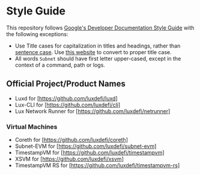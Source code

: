 # Style Guide

This repository follows
[Google's Developer Documentation Style Guide](https://developers.google.com/style)
with the following exceptions:

- Use Title cases for capitalization in titles and headings, rather than
  [sentence case](https://developers.google.com/style/capitalization#capitalization-in-titles-and-headings).
  Use [this website](https://titlecase.com/) to convert to proper title case.
- All words `Subnet` should have first letter upper-cased, except in the context of a command, path
  or logs.

## Official Project/Product Names

- Luxd for [https://github.com/luxdefi/luxd]
- Lux-CLI for [https://github.com/luxdefi/cli]
- Lux Network Runner for [https://github.com/luxdefi/netrunner]

### Virtual Machines

- Coreth for [https://github.com/luxdefi/coreth]
- Subnet-EVM for [https://github.com/luxdefi/subnet-evm]
- TimestampVM for [https://github.com/luxdefi/timestampvm]
- XSVM for [https://github.com/luxdefi/xsvm]
- TimestampVM RS for [https://github.com/luxdefi/timestampvm-rs]
